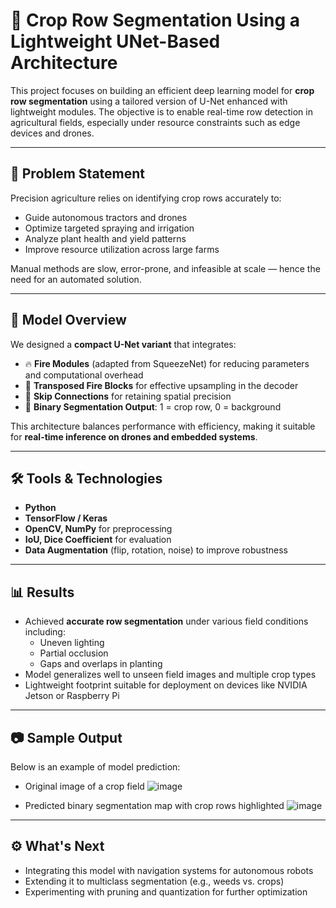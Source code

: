 # 🌱 Crop Row Segmentation Using a Lightweight UNet-Based Architecture

This project focuses on building an efficient deep learning model for **crop row segmentation** using a tailored version of U-Net enhanced with lightweight modules. The objective is to enable real-time row detection in agricultural fields, especially under resource constraints such as edge devices and drones.

---

## 📌 Problem Statement

Precision agriculture relies on identifying crop rows accurately to:

- Guide autonomous tractors and drones  
- Optimize targeted spraying and irrigation  
- Analyze plant health and yield patterns  
- Improve resource utilization across large farms  

Manual methods are slow, error-prone, and infeasible at scale — hence the need for an automated solution.

---

## 🚀 Model Overview

We designed a **compact U-Net variant** that integrates:

- 🔥 **Fire Modules** (adapted from SqueezeNet) for reducing parameters and computational overhead  
- 🔄 **Transposed Fire Blocks** for effective upsampling in the decoder  
- 🔗 **Skip Connections** for retaining spatial precision  
- 🧠 **Binary Segmentation Output**: 1 = crop row, 0 = background  

This architecture balances performance with efficiency, making it suitable for **real-time inference on drones and embedded systems**.

---

## 🛠️ Tools & Technologies

- **Python**
- **TensorFlow / Keras**
- **OpenCV, NumPy** for preprocessing
- **IoU, Dice Coefficient** for evaluation
- **Data Augmentation** (flip, rotation, noise) to improve robustness

---

## 📊 Results

- Achieved **accurate row segmentation** under various field conditions including:
  - Uneven lighting
  - Partial occlusion
  - Gaps and overlaps in planting
- Model generalizes well to unseen field images and multiple crop types
- Lightweight footprint suitable for deployment on devices like NVIDIA Jetson or Raspberry Pi

---

## 📷 Sample Output

Below is an example of model prediction:

- Original image of a crop field
![image](https://github.com/user-attachments/assets/fffa7109-9a21-46cc-9fab-12fcfe2011c6)

- Predicted binary segmentation map with crop rows highlighted
![image](https://github.com/user-attachments/assets/d94dcba1-72c3-4e23-a7e1-fd2dbbb78908)

---

## ⚙️ What's Next

- Integrating this model with navigation systems for autonomous robots  
- Extending it to multiclass segmentation (e.g., weeds vs. crops)  
- Experimenting with pruning and quantization for further optimization
